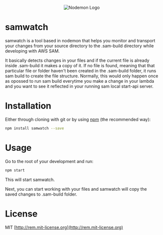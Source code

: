 <p align="center">
  <img src="https://user-images.githubusercontent.com/13700/35731649-652807e8-080e-11e8-88fd-1b2f6d553b2d.png" alt="Nodemon Logo">
</p>

# samwatch

samwatch is a tool based in nodemon that helps you monitor and transport your changes from your source directory to the .sam-build directory while developing with AWS SAM. 

It basically detects changes in your files and if the current file is already inside .sam-build it makes a copy of it. If no file is found, meaning that that particular file or folder haven't been created in the .sam-build folder, it runs sam build to create the file structure. Normally, this would only happen once as opossed to run sam build everytime you make a change in your lambda and you want to see it reflected in your running sam local start-api server.

# Installation

Either through cloning with git or by using [npm](http://npmjs.org) (the recommended way):

```bash
npm install samwatch --save
```

# Usage

Go to the root of your development and run:

```bash
npm start
```

This will start samwatch. 

Next, you can start working with your files and samwatch will copy the saved changes to .sam-build folder.


# License

MIT [http://rem.mit-license.org](http://rem.mit-license.org)
